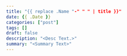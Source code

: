 ```yaml
---
title: "{{ replace .Name "-" " " | title }}"
date: {{ .Date }}
categories: ["post"]
tags: []
draft: false
description: "<Desc Text.>"
summary: "<Summary Text>"
---
```


